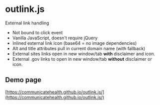 # outlink.js

External link handling

* Not bound to click event
* Vanilla JavaScript, doesn't require jQuery
* Inlined external link icon (base64 = no image dependencies)
* Alt and title attributes pull in current domain name (with fallback)
* External sites links open in new window/tab **with** disclaimer and icon.
* External .gov links to open in new window/tab **without** disclaimer or icon.

## Demo page

[https://communicatehealth.github.io/outlink.js/](https://communicatehealth.github.io/outlink.js/)
